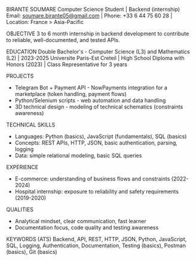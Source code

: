 BIRANTE SOUMARE
Computer Science Student | Backend (internship)
Email: soumare.birante05@gmail.com | Phone: +33 6 44 75 60 28 | Location: France > Asia-Pacific

OBJECTIVE
3 to 6 month internship in backend development to contribute to reliable, well-documented, and tested APIs.

EDUCATION
Double Bachelor's - Computer Science (L3) and Mathematics (L2) | 2023-2025
Universite Paris-Est Creteil | High School Diploma with Honors (2023) | Class Representative for 3 years

PROJECTS
- Telegram Bot + Payment API - NowPayments integration for a marketplace (token handling, payment flows)
- Python/Selenium scripts - web automation and data handling
- 3D technical design - modeling of technical schematics (constraints awareness)

TECHNICAL SKILLS
- Languages: Python (basics), JavaScript (fundamentals), SQL (basics)
- Concepts: REST APIs, HTTP, JSON, basic authentication, parsing, logging
- Data: simple relational modeling, basic SQL queries

EXPERIENCE
- E-commerce: understanding of business flows and constraints (2022-2024)
- Hospital internship: exposure to reliability and safety requirements (2019-2020)

QUALITIES
- Analytical mindset, clear communication, fast learner
- Documentation focus, code quality and testing awareness

KEYWORDS (ATS)
Backend, API, REST, HTTP, JSON, Python, JavaScript, SQL, Logging, Authentication, Documentation, Testing (basics), Postman (basics), Git (basics)

